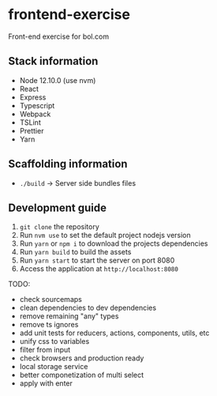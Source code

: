 # frontend-exercise

Front-end exercise for bol.com

## Stack information

- Node 12.10.0 (use nvm)
- React
- Express
- Typescript
- Webpack
- TSLint
- Prettier
- Yarn

## Scaffolding information

- `./build` -> Server side bundles files

## Development guide

1. `git clone` the repository
2. Run `nvm use` to set the default project nodejs version
3. Run `yarn` or `npm i` to download the projects dependencies
4. Run `yarn build` to build the assets
5. Run `yarn start` to start the server on port 8080
6. Access the application at `http://localhost:8080`


TODO:
- check sourcemaps
- clean dependencies to dev dependencies
- remove remaining "any" types
- remove ts ignores
- add unit tests for reducers, actions, components, utils, etc
- unify css to variables
- filter from input
- check browsers and production ready
- local storage service
- better componetization of multi select
- apply with enter
